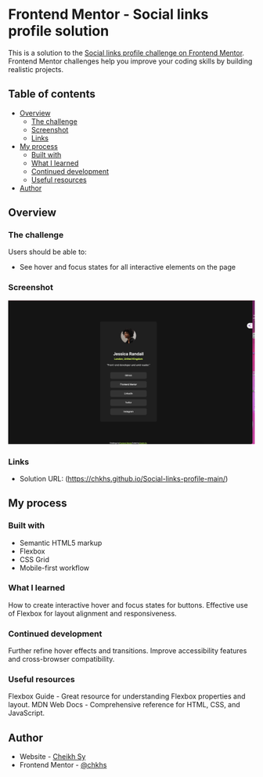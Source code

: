 # Frontend Mentor - Social links profile solution

This is a solution to the [Social links profile challenge on Frontend Mentor](https://www.frontendmentor.io/challenges/social-links-profile-UG32l9m6dQ). Frontend Mentor challenges help you improve your coding skills by building realistic projects. 

## Table of contents

- [Overview](#overview)
  - [The challenge](#the-challenge)
  - [Screenshot](#screenshot)
  - [Links](#links)
- [My process](#my-process)
  - [Built with](#built-with)
  - [What I learned](#what-i-learned)
  - [Continued development](#continued-development)
  - [Useful resources](#useful-resources)
- [Author](#author)


## Overview

### The challenge

Users should be able to:

- See hover and focus states for all interactive elements on the page

### Screenshot

![](./social-links-profile.png)


### Links

- Solution URL: (https://chkhs.github.io/Social-links-profile-main/)

## My process

### Built with

- Semantic HTML5 markup
- Flexbox
- CSS Grid
- Mobile-first workflow


### What I learned

How to create interactive hover and focus states for buttons.
Effective use of Flexbox for layout alignment and responsiveness.

### Continued development

Further refine hover effects and transitions.
Improve accessibility features and cross-browser compatibility.

### Useful resources

Flexbox Guide - Great resource for understanding Flexbox properties and layout.
MDN Web Docs - Comprehensive reference for HTML, CSS, and JavaScript.

## Author

- Website - [Cheikh Sy](https://chkhs.github.io/Social-links-profile-main/)
- Frontend Mentor - [@chkhs](https://www.frontendmentor.io/profile/chkhs)
